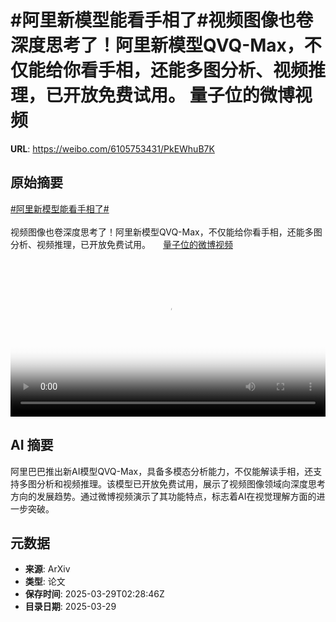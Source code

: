 # #阿里新模型能看手相了#视频图像也卷深度思考了！阿里新模型QVQ-Max，不仅能给你看手相，还能多图分析、视频推理，已开放免费试用。 量子位的微博视频

**URL**: https://weibo.com/6105753431/PkEWhuB7K

## 原始摘要

<a href="https://m.weibo.cn/search?containerid=231522type%3D1%26t%3D10%26q%3D%23%E9%98%BF%E9%87%8C%E6%96%B0%E6%A8%A1%E5%9E%8B%E8%83%BD%E7%9C%8B%E6%89%8B%E7%9B%B8%E4%BA%86%23&amp;extparam=%23%E9%98%BF%E9%87%8C%E6%96%B0%E6%A8%A1%E5%9E%8B%E8%83%BD%E7%9C%8B%E6%89%8B%E7%9B%B8%E4%BA%86%23" data-hide=""><span class="surl-text">#阿里新模型能看手相了#</span></a><br><br>视频图像也卷深度思考了！阿里新模型QVQ-Max，不仅能给你看手相，还能多图分析、视频推理，已开放免费试用。 <a href="https://video.weibo.com/show?fid=1034:5149238879780905" data-hide=""><span class="url-icon"><img style="width: 1rem;height: 1rem" src="https://h5.sinaimg.cn/upload/2015/09/25/3/timeline_card_small_video_default.png" referrerpolicy="no-referrer"></span><span class="surl-text">量子位的微博视频</span></a> <br clear="both"><div style="clear: both"></div><video controls="controls" poster="https://tvax4.sinaimg.cn/orj480/006Fd7o3ly1hzwv12q92qj30u01hcwjh.jpg" style="width: 100%"><source src="https://f.video.weibocdn.com/o0/18zzpWoYlx08n220uqs801041200bH0l0E010.mp4?label=mp4_720p&amp;template=720x1280.24.0&amp;ori=0&amp;ps=1CwnkDw1GXwCQx&amp;Expires=1743218893&amp;ssig=PocF6EFOov&amp;KID=unistore,video"><source src="https://f.video.weibocdn.com/o0/F4lUIq21lx08n220vVZK010412006PvU0E010.mp4?label=mp4_hd&amp;template=540x960.24.0&amp;ori=0&amp;ps=1CwnkDw1GXwCQx&amp;Expires=1743218893&amp;ssig=UbSxQH%2BjGr&amp;KID=unistore,video"><source src="https://f.video.weibocdn.com/o0/BUxpRSyflx08n220nfsc010412003oyN0E010.mp4?label=mp4_ld&amp;template=360x640.24.0&amp;ori=0&amp;ps=1CwnkDw1GXwCQx&amp;Expires=1743218893&amp;ssig=gI%2BKbqpwjt&amp;KID=unistore,video"><p>视频无法显示，请前往<a href="https://video.weibo.com/show?fid=1034%3A5149238879780905" target="_blank" rel="noopener noreferrer">微博视频</a>观看。</p></video>

## AI 摘要

阿里巴巴推出新AI模型QVQ-Max，具备多模态分析能力，不仅能解读手相，还支持多图分析和视频推理。该模型已开放免费试用，展示了视频图像领域向深度思考方向的发展趋势。通过微博视频演示了其功能特点，标志着AI在视觉理解方面的进一步突破。

## 元数据

- **来源**: ArXiv
- **类型**: 论文
- **保存时间**: 2025-03-29T02:28:46Z
- **目录日期**: 2025-03-29
